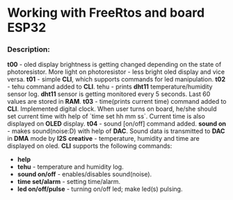 <h1> Working with FreeRtos and board ESP32 </h1>

<h3> Description: </h3>
<b>t00</b> - oled display brightness is getting changed depending on the state of photoresistor. More light on photoresistor - less bright oled display and vice versa.
<b>t01</b> - simple <b>CLI</b>, which supports commands for led manipulation.
<b>t02</b> - tehu command added to <b>CLI</b>. tehu - prints <b>dht11</b> temperature/humidity sensor log. <b>dht11</b> sensor is getting monitored every 5 seconds. Last 60 values are stored in <b>RAM</b>.
<b>t03</b> - time(prints current time) command added to <b>CLI</b>. Implemented digital clock. When user turns on board, he/she should set current time with help of `time set hh mm ss`. Current time is also displayed on <b>OLED</b> display.
 <b>t04</b> - sound [on/off] command added. <b>sound on</b> - makes sound(noise:D) with help of <b>DAC</b>. Sound data is transmitted to <b>DAC</b> in <b>DMA</b> mode by <b>I2S</b>
 <b>creative</b> - temperature, humidity and time are displayed on oled. <b>CLI</b> supports the following commands:
	<ul>
		<li><b>help</b></li>
		<li><b>tehu</b> - temperature and humidity log.</li>
		<li><b>sound on/off</b> - enables/disables sound(noise).</li>
		<li><b>time set/alarm</b> - setting time/alarm.</li>
		<li><b>led on/off/pulse</b> - turning on/off led; make led(s) pulsing.</li>
	</ul> 

